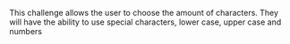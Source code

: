 This challenge allows the user to choose the amount of characters.  They will have the ability to use special characters, lower case, upper case and numbers
